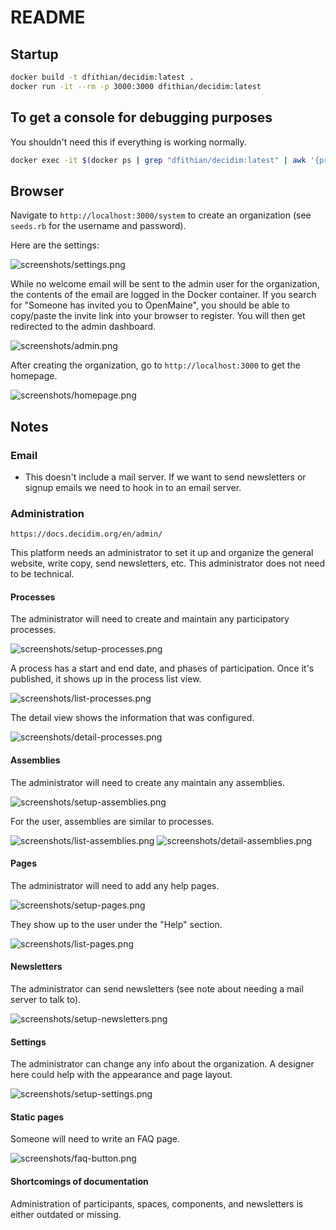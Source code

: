 # README

## Startup

```bash
docker build -t dfithian/decidim:latest .
docker run -it --rm -p 3000:3000 dfithian/decidim:latest
```

## To get a console for debugging purposes

You shouldn't need this if everything is working normally.

```bash
docker exec -it $(docker ps | grep "dfithian/decidim:latest" | awk '{print $1}') /bin/bash
```

## Browser

Navigate to `http://localhost:3000/system` to create an organization (see `seeds.rb` for the username and password).

Here are the settings:

![screenshots/settings.png](screenshots/settings.png)

While no welcome email will be sent to the admin user for the organization, the contents of the email are logged in the Docker container.
If you search for "Someone has invited you to OpenMaine", you should be able to copy/paste the invite link into your browser to register.
You will then get redirected to the admin dashboard.

![screenshots/admin.png](screenshots/admin.png)

After creating the organization, go to `http://localhost:3000` to get the homepage.

![screenshots/homepage.png](screenshots/homepage.png)

## Notes

### Email

* This doesn't include a mail server. If we want to send newsletters or signup emails we need to hook in to an email server.

### Administration

`https://docs.decidim.org/en/admin/`

This platform needs an administrator to set it up and organize the general website, write copy, send newsletters, etc.
This administrator does not need to be technical.

#### Processes

The administrator will need to create and maintain any participatory processes.

![screenshots/setup-processes.png](screenshots/setup-processes.png)

A process has a start and end date, and phases of participation. Once it's published, it shows up in the process list view.

![screenshots/list-processes.png](screenshots/list-processes.png)

The detail view shows the information that was configured.

![screenshots/detail-processes.png](screenshots/detail-processes.png)

#### Assemblies

The administrator will need to create any maintain any assemblies.

![screenshots/setup-assemblies.png](screenshots/setup-assemblies.png)

For the user, assemblies are similar to processes.

![screenshots/list-assemblies.png](screenshots/list-assemblies.png)
![screenshots/detail-assemblies.png](screenshots/detail-assemblies.png)

#### Pages

The administrator will need to add any help pages.

![screenshots/setup-pages.png](screenshots/setup-pages.png)

They show up to the user under the "Help" section.

![screenshots/list-pages.png](screenshots/list-pages.png)

#### Newsletters

The administrator can send newsletters (see note about needing a mail server to talk to).

![screenshots/setup-newsletters.png](screenshots/setup-newsletters.png)

#### Settings

The administrator can change any info about the organization.
A designer here could help with the appearance and page layout.

![screenshots/setup-settings.png](screenshots/setup-settings.png)

#### Static pages

Someone will need to write an FAQ page.

![screenshots/faq-button.png](screenshots/faq-button.png)

#### Shortcomings of documentation

Administration of participants, spaces, components, and newsletters is either outdated or missing.
